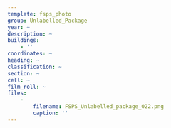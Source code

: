 ```yaml
---
template: fsps_photo
group: Unlabelled_Package
year: ~
description: ~
buildings:
    - ''
coordinates: ~
heading: ~
classification: ~
section: ~
cell: ~
film_roll: ~
files:
    -
        filename: FSPS_Unlabelled_package_022.png
        caption: ''
---
```

